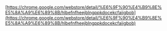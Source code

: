 [https://chrome.google.com/webstore/detail/%E6%9F%90%E4%B9%8E%E5%8A%A9%E6%89%8B/hlbefnfheejblngppkdocekcfaiigbob](https://chrome.google.com/webstore/detail/%E6%9F%90%E4%B9%8E%E5%8A%A9%E6%89%8B/hlbefnfheejblngppkdocekcfaiigbob)
